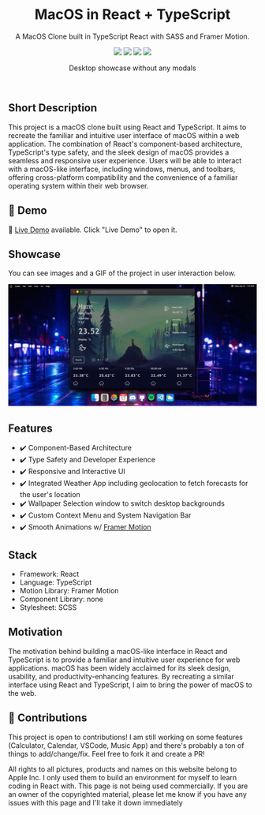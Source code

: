 <div align="center">
 
<h1 align="center">MacOS in React + TypeScript</h1>
<p align="center">A MacOS Clone built in TypeScript React with SASS and Framer Motion.</p>

![](https://img.shields.io/badge/contributors-1-white)
![](https://img.shields.io/badge/commits-60-white)
![](https://img.shields.io/badge/test%20coverage-96%25-brightgreen)
![](https://img.shields.io/badge/open%20source-true-brightgreen)


</div>

<p align="center">
  Desktop showcase without any modals
</p>
<br />

## Short Description
This project is a macOS clone built using React and TypeScript. It aims to recreate the familiar and intuitive user interface of macOS within a web application. The combination of React's component-based architecture, TypeScript's type safety, and the sleek design of macOS provides a seamless and responsive user experience. Users will be able to interact with a macOS-like interface, including windows, menus, and toolbars, offering cross-platform compatibility and the convenience of a familiar operating system within their web browser.


## 🔴 Demo
🧪 [Live Demo](https://wolfgunblood.github.io/macos/) available. Click "Live Demo" to open it.

## Showcase
You can see images and a GIF of the project in user interaction below. 

![Main Page](./Screenshot1.png) 

## Features
- ✔️ Component-Based Architecture
- ✔️ Type Safety and Developer Experience
- ✔️ Responsive and Interactive UI
- ✔️ Integrated Weather App including geolocation to fetch forecasts for the user's location
- ✔️ Wallpaper Selection window to switch desktop backgrounds
- ✔️ Custom Context Menu and System Navigation Bar
- ✔️ Smooth Animations w/ [Framer Motion](https://github.com/framer/motion)

## Stack
- Framework: React
- Language: TypeScript
- Motion Library: Framer Motion
- Component Library: none
- Stylesheet: SCSS

## Motivation
The motivation behind building a macOS-like interface in React and TypeScript is to provide a familiar and intuitive user experience for web applications. macOS has been widely acclaimed for its sleek design, usability, and productivity-enhancing features. By recreating a similar interface using React and TypeScript, I aim to bring the power of macOS to the web.

## 🤝 Contributions
This project is open to contributions! I am still working on some features (Calculator, Calendar, VSCode, Music App) and there's probably a ton of things to add/change/fix. Feel free to fork it and create a PR!


All rights to all pictures, products and names on this website belong to Apple Inc. I only used them to build an environment for myself to learn coding in React with. This page is not being used commercially. If you are an owner of the copyrighted material, please let me know if you have any issues with this page and I'll take it down immediately